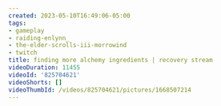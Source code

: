 ```yaml
---
created: 2023-05-10T16:49:06-05:00
tags:
- gameplay
- raiding-enlynn_
- the-elder-scrolls-iii-morrowind
- twitch
title: finding more alchemy ingredients | recovery stream
videoDuration: 11455
videoId: '825704621'
videoShorts: []
videoThumbId: /videos/825704621/pictures/1668507214
---
```

